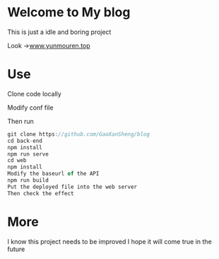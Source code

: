 # Welcome to My blog
This is just a idle and boring project

Look ->www.yunmouren.top

# Use
Clone code locally

Modify conf file

Then run
```js
git clone https://github.com/GaoXanSheng/blog
cd back-end
npm install
npm run serve
cd web
npm install
Modify the baseurl of the API
npm run build
Put the deployed file into the web server
Then check the effect
```
# More
I know this project needs to be improved
I hope it will come true in the future
